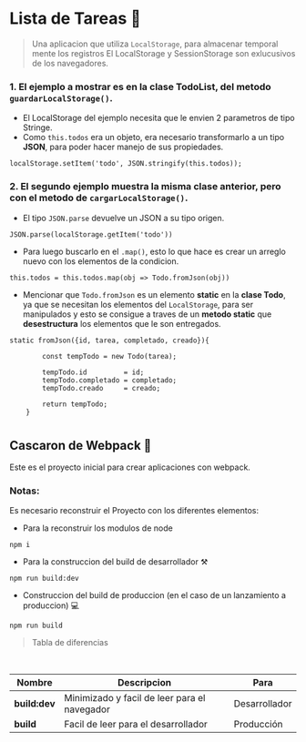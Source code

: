 # Lista de Tareas 📝
> Una aplicacion que utiliza `LocalStorage`, para almacenar temporal mente los registros 
El LocalStorage y SessionStorage son exlucusivos de los navegadores.

### 1. El ejemplo a mostrar es en la **clase TodoList**, del metodo `guardarLocalStorage()`.
- El LocalStorage del ejemplo necesita que le envien 2 parametros de tipo Stringe.
- Como `this.todos` era un objeto, era necesario transformarlo a un tipo **JSON**, para poder hacer manejo de sus propiedades.
````
localStorage.setItem('todo', JSON.stringify(this.todos));
````

### 2. El segundo ejemplo muestra la misma clase anterior, pero con el metodo de `cargarLocalStorage()`.
- El tipo `JSON.parse` devuelve un JSON a su tipo origen.
````
JSON.parse(localStorage.getItem('todo'))
````
- Para luego buscarlo en el `.map()`, esto lo que hace es crear un arreglo nuevo con los elementos de la condicion.
````
this.todos = this.todos.map(obj => Todo.fromJson(obj))
````
- Mencionar que `Todo.fromJson` es un elemento **static** en la **clase Todo**, ya que se necesitan los elementos del `LocalStorage`, para ser manipulados y esto se consigue a traves de un **metodo static** que **desestructura** los elementos que le son entregados.
````
static fromJson({id, tarea, completado, creado}){

        const tempTodo = new Todo(tarea);

        tempTodo.id         = id;
        tempTodo.completado = completado;
        tempTodo.creado     = creado;
        
        return tempTodo;
    }
````

#
#
## Cascaron de Webpack 🐣

Este es el proyecto inicial para crear aplicaciones con webpack.

### Notas:
 Es necesario reconstruir el Proyecto con los diferentes elementos: 
- Para la reconstruir los modulos de node
````
npm i
````

- Para la construccion del build de desarrollador ⚒️
````
npm run build:dev
````
- Construccion del build de produccion (en el caso de un lanzamiento a produccion) 💻
````
npm run build
````

>  Tabla de diferencias
</br>


| Nombre      | Descripcion |Para|
| ----------- | ----------- | ----------- |
| **build:dev**| Minimizado y facil de leer para el navegador|Desarrollador
| **build**| Facil de leer para el desarrollador|Producción